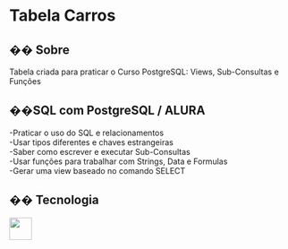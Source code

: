 <h1>Tabela Carros</h1>

<h2>�� Sobre</h2>
<p>Tabela criada para praticar o Curso PostgreSQL: Views, Sub-Consultas e Funções</p>

<h2>��SQL com PostgreSQL / ALURA</h2>
<p>
-Praticar o uso do SQL e relacionamentos<br>
-Usar tipos diferentes e chaves estrangeiras<br>
-Saber como escrever e executar Sub-Consultas<br>
-Usar funções para trabalhar com Strings, Data e Formulas<br>
-Gerar uma view baseado no comando SELECT<br>
</p>

## �� Tecnologia

<div>
	<img src="https://cdn.jsdelivr.net/gh/devicons/devicon@latest/icons/postgresql/postgresql-original.svg" width="40" height="40"/>         
</div>
